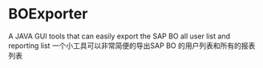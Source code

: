 # BOExporter
A JAVA GUI tools that can easily export the SAP BO all user list and reporting list
一个小工具可以非常简便的导出SAP BO 的用户列表和所有的报表列表
